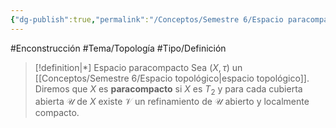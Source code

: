 ```yaml
---
{"dg-publish":true,"permalink":"/Conceptos/Semestre 6/Espacio paracompacto/"}
---
```


#Enconstrucción
#Tema/Topología  #Tipo/Definición 

> [!definition|*] Espacio paracompacto
> Sea ${}(X,\tau){}$ un [[Conceptos/Semestre 6/Espacio topológico\|espacio topológico]]. Diremos que ${}X{}$ es **paracompacto** si ${}X{}$ es ${}T_{2}{}$ y para cada cubierta abierta ${}\mathcal{U}{}$ de ${}X{}$ existe ${}\mathcal{V}{}$ un refinamiento de ${}\mathcal{U}{}$ abierto y localmente compacto.